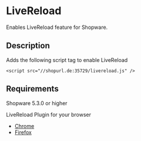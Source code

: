 # LiveReload
Enables LiveReload feature for Shopware.

## Description
Adds the following script tag to enable LiveReload

`<script src="//shopurl.de:35729/livereload.js" />`

## Requirements
Shopware 5.3.0 or higher

LiveReload Plugin for your browser

* [Chrome](https://chrome.google.com/webstore/detail/livereload/jnihajbhpnppcggbcgedagnkighmdlei#)
* [Firefox](https://addons.mozilla.org/en-US/firefox/addon/livereload/)

